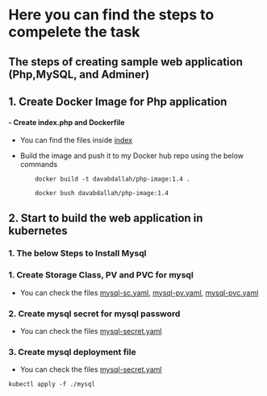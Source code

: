 # Here you can find the steps to compelete the task
## The steps of creating sample web application (Php,MySQL, and Adminer)

## 1. Create Docker Image for Php application 
   #### - Create index.php and Dockerfile 
- You can find the files inside [index](https://github.com/davabdallah/Robusta-Kubernetes/tree/master/index)
  
- Build the image and push it to my Docker hub repo using the below commands
  
  ```console
      docker build -t davabdallah/php-image:1.4 .
  ```
  
  ```console
      docker bush davabdallah/php-image:1.4
  ```

## 2. Start to build the web application in kubernetes
   ### 1. The below Steps to Install Mysql
   
### 1. Create Storage Class, PV and PVC for mysql
-  You can check the files [mysql-sc.yaml](https://github.com/davabdallah/Robusta-Kubernetes/blob/master/mysql/01.%20mysql-sc.yaml), [mysql-pv.yaml](https://github.com/davabdallah/Robusta-Kubernetes/blob/master/mysql/02.%20mysql-pv.yaml), [mysql-pvc.yaml](https://github.com/davabdallah/Robusta-Kubernetes/blob/master/mysql/03.mysql-pvc.yaml)

### 2. Create mysql secret for mysql password
-  You can check the files [mysql-secret.yaml](https://github.com/davabdallah/Robusta-Kubernetes/blob/master/mysql/04.%20mysql-secret.yaml)

### 3. Create mysql deployment file
-  You can check the files [mysql-secret.yaml](https://github.com/davabdallah/Robusta-Kubernetes/blob/master/mysql/05.%20mysql-deplyment.yaml)

```console
kubectl apply -f ./mysql
```

      
    
 
   
    

